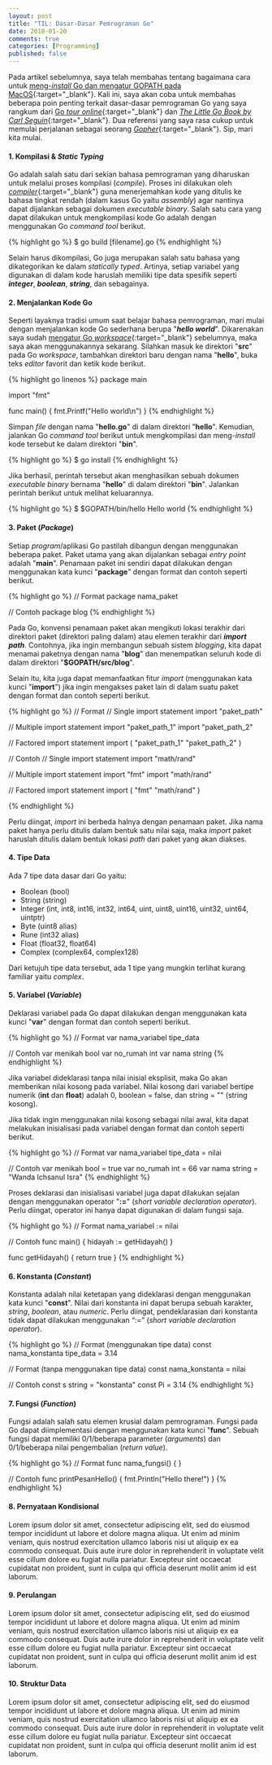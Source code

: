 ```yaml
---
layout: post
title: "TIL: Dasar-Dasar Pemrograman Go"
date: 2018-01-20
comments: true
categories: [Programming]
published: false
---
```


Pada artikel sebelumnya, saya telah membahas tentang bagaimana cara untuk [meng-*install* Go dan mengatur GOPATH pada MacOS](https://wlisrausr.github.io/blog/2018/01/13/go-installation-and-setup-on-macos/){:target="_blank"}. Kali ini, saya akan coba untuk membahas beberapa poin penting terkait dasar-dasar pemrograman Go yang saya rangkum dari [Go *tour online*](https://tour.golang.org/list){:target="_blank"} dan [*The Little Go Book by Carl Seguin*](http://openmymind.net/The-Little-Go-Book/){:target="_blank"}. Dua referensi yang saya rasa cukup untuk memulai perjalanan sebagai seorang [*Gopher*](https://blog.golang.org/gopher){:target="_blank"}. Sip, mari kita mulai.

#### 1. Kompilasi & *Static Typing*

Go adalah salah satu dari sekian bahasa pemrograman yang diharuskan untuk melalui proses kompilasi (*compile*). Proses ini dilakukan oleh [*compiler*](https://en.wikipedia.org/wiki/Compiler){:target="_blank"} guna menerjemahkan kode yang ditulis ke bahasa tingkat rendah (dalam kasus Go yaitu *assembly*) agar nantinya dapat dijalankan sebagai dokumen *executable binary*. Salah satu cara yang dapat dilakukan untuk mengkompilasi kode Go adalah dengan menggunakan Go *command tool* berikut.

{% highlight go %}
$ go build [filename].go
{% endhighlight %}

Selain harus dikompilasi, Go juga merupakan salah satu bahasa yang dikategorikan ke dalam *statically typed*. Artinya, setiap variabel yang digunakan di dalam kode haruslah memiliki tipe data spesifik seperti ***integer***, ***boolean***, ***string***, dan sebagainya.

#### 2. Menjalankan Kode Go

Seperti layaknya tradisi umum saat belajar bahasa pemrograman, mari mulai dengan menjalankan kode Go sederhana berupa "***hello world***". Dikarenakan saya sudah [mengatur Go *workspace*](https://wlisrausr.github.io/blog/2018/01/13/go-installation-and-setup-on-macos/){:target="_blank"} sebelumnya, maka saya akan menggunakannya sekarang. Silahkan masuk ke direktori "**src**" pada Go *workspace*, tambahkan direktori baru dengan nama "**hello**", buka teks *editor* favorit dan ketik kode berikut.

{% highlight go linenos %}
package main

import "fmt"

func main() {
        fmt.Printf("Hello world\n")
}
{% endhighlight %}

Simpan *file* dengan nama "**hello.go**" di dalam direktori "**hello**". Kemudian, jalankan Go *command tool* berikut untuk mengkompilasi dan meng-*install* kode tersebut ke dalam direktori "**bin**".

{% highlight go %}
$ go install
{% endhighlight %}

Jika berhasil, perintah tersebut akan menghasilkan sebuah dokumen *executable binary* bernama "**hello**" di dalam direktori "**bin**". Jalankan perintah berikut untuk melihat keluarannya.

{% highlight go %}
$ $GOPATH/bin/hello
Hello world
{% endhighlight %}

#### 3. Paket (*Package*)

Setiap *program*/aplikasi Go pastilah dibangun dengan menggunakan beberapa paket. Paket utama yang akan dijalankan sebagai *entry point* adalah "**main**". Penamaan paket ini sendiri dapat dilakukan dengan menggunakan kata kunci "**package**" dengan format dan contoh seperti berikut.

{% highlight go %}
// Format
package nama_paket

// Contoh
package blog
{% endhighlight %}

Pada Go, konvensi penamaan paket akan mengikuti lokasi terakhir dari direktori paket (direktori paling dalam) atau elemen terakhir dari ***import path***. Contohnya, jika ingin membangun sebuah sistem *blogging*, kita dapat menamai paketnya dengan nama "**blog**" dan menempatkan seluruh kode di dalam direktori "**$GOPATH/src/blog**".

Selain itu, kita juga dapat memanfaatkan fitur *import* (menggunakan kata kunci "**import**") jika ingin mengakses paket lain di dalam suatu paket dengan format dan contoh seperti berikut.

{% highlight go %}
// Format
// Single import statement
import "paket_path"

// Multiple import statement
import "paket_path_1"
import "paket_path_2"

// Factored import statement
import (
        "paket_path_1"
        "paket_path_2"
)

// Contoh
// Single import statement
import "math/rand"

// Multiple import statement
import "fmt"
import "math/rand"

// Factored import statement
import (
        "fmt"
        "math/rand"
)

{% endhighlight %}

Perlu diingat, *import* ini berbeda halnya dengan penamaan paket. Jika nama paket hanya perlu ditulis dalam bentuk satu nilai saja, maka *import* paket haruslah ditulis dalam bentuk lokasi *path* dari paket yang akan diakses.

#### 4. Tipe Data

Ada 7 tipe data dasar dari Go yaitu:
- Boolean (bool)
- String (string)
- Integer (int, int8, int16, int32, int64, uint, uint8, uint16, uint32, uint64, uintptr)
- Byte (uint8 alias)
- Rune (int32 alias)
- Float (float32, float64)
- Complex (complex64, complex128)

Dari ketujuh tipe data tersebut, ada 1 tipe yang mungkin terlihat kurang familiar yaitu *complex*.

#### 5. Variabel (*Variable*)

Deklarasi variabel pada Go dapat dilakukan dengan menggunakan kata kunci "**var**" dengan format dan contoh seperti berikut.

{% highlight go %}
// Format
var nama_variabel tipe_data

// Contoh
var menikah bool
var no_rumah int
var nama string
{% endhighlight %}

Jika variabel dideklarasi tanpa nilai inisial eksplisit, maka Go akan memberikan nilai kosong pada variabel. Nilai kosong dari variabel bertipe numerik (**int** dan **float**) adalah 0, boolean = false, dan string = "" (string kosong).

Jika tidak ingin menggunakan nilai kosong sebagai nilai awal, kita dapat melakukan inisialisasi pada variabel dengan format dan contoh seperti berikut.

{% highlight go %}
// Format
var nama_variabel tipe_data = nilai

// Contoh
var menikah bool = true
var no_rumah int = 66
var nama string = "Wanda Ichsanul Isra"
{% endhighlight %}

Proses deklarasi dan inisialisasi variabel juga dapat dilakukan sejalan dengan menggunakan operator "**:=**" (*short variable declaration operator*). Perlu diingat, operator ini hanya dapat digunakan di dalam fungsi saja.

{% highlight go %}
// Format
nama_variabel := nilai

// Contoh
func main() {
        hidayah := getHidayah()
}

func getHidayah() {
        return true
}
{% endhighlight %}

#### 6. Konstanta (*Constant*)

Konstanta adalah nilai ketetapan yang dideklarasi dengan menggunakan kata kunci "**const**". Nilai dari konstanta ini dapat berupa sebuah karakter, *string*, *boolean*, atau *numeric*. Perlu diingat, pendeklarasian dari konstanta tidak dapat dilakukan menggunakan “:=” (*short variable declaration operator*).

{% highlight go %}
// Format (menggunakan tipe data)
const nama_konstanta tipe_data = 3.14

// Format (tanpa menggunakan tipe data)
const nama_konstanta = nilai

// Contoh
const s string = "konstanta"
const Pi = 3.14
{% endhighlight %}

#### 7. Fungsi (*Function*)

Fungsi adalah salah satu elemen krusial dalam pemrograman. Fungsi pada Go dapat diimplementasi dengan menggunakan kata kunci "**func**". Sebuah fungsi dapat memiliki 0/1/beberapa parameter (*arguments*) dan 0/1/beberapa nilai pengembalian (*return value*).

{% highlight go %}
// Format
func nama_fungsi() {
}

// Contoh
func printPesanHello() {
        fmt.Println("Hello there!")
}
{% endhighlight %}

#### 8. Pernyataan Kondisional

Lorem ipsum dolor sit amet, consectetur adipiscing elit, sed do eiusmod tempor incididunt ut labore et dolore magna aliqua. Ut enim ad minim veniam, quis nostrud exercitation ullamco laboris nisi ut aliquip ex ea commodo consequat. Duis aute irure dolor in reprehenderit in voluptate velit esse cillum dolore eu fugiat nulla pariatur. Excepteur sint occaecat cupidatat non proident, sunt in culpa qui officia deserunt mollit anim id est laborum.

#### 9. Perulangan

Lorem ipsum dolor sit amet, consectetur adipiscing elit, sed do eiusmod tempor incididunt ut labore et dolore magna aliqua. Ut enim ad minim veniam, quis nostrud exercitation ullamco laboris nisi ut aliquip ex ea commodo consequat. Duis aute irure dolor in reprehenderit in voluptate velit esse cillum dolore eu fugiat nulla pariatur. Excepteur sint occaecat cupidatat non proident, sunt in culpa qui officia deserunt mollit anim id est laborum.

#### 10. Struktur Data

Lorem ipsum dolor sit amet, consectetur adipiscing elit, sed do eiusmod tempor incididunt ut labore et dolore magna aliqua. Ut enim ad minim veniam, quis nostrud exercitation ullamco laboris nisi ut aliquip ex ea commodo consequat. Duis aute irure dolor in reprehenderit in voluptate velit esse cillum dolore eu fugiat nulla pariatur. Excepteur sint occaecat cupidatat non proident, sunt in culpa qui officia deserunt mollit anim id est laborum.
